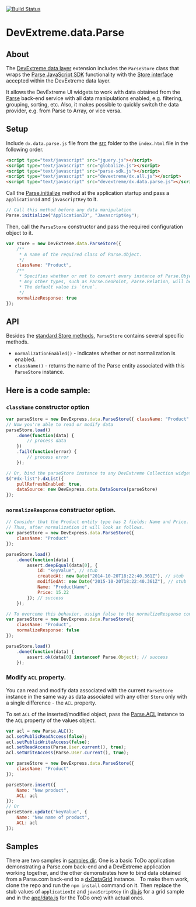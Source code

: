 [![Build Status](https://img.shields.io/shippable/560bf3e81895ca447419135b.svg)](https://app.shippable.com/projects/560bf3e81895ca447419135b)

# DevExtreme.data.Parse

## About
The [DevExtreme data layer](http://js.devexpress.com/Documentation/Guide/#Data_Layer) extension includes the `ParseStore` class that wraps the [Parse JavaScript SDK](https://parse.com/docs/js/guide) functionality with the [Store interface](http://js.devexpress.com/Documentation/Guide/Data_Layer/Data_Layer/#Data_Layer_Data_Layer_Creating_DataSource_What_Are_Stores) accepted within the DevExtreme data layer.

It allows the DevExtreme UI widgets to work with data obtained from the [Parse](https://parse.com/) back-end service with all data manipulations enabled, e.g. filtering, grouping, sorting, etc.
Also, it makes possible to quickly switch the data provider, e.g. from Parse to Array, or vice versa.

## Setup
Include `dx.data.parse.js` file from the [src](https://github.com/DevExpress/DevExtreme-Data-Parse/tree/v15.2/src) folder to the `index.html` file in the following order.
```html
<script type="text/javascript" src="jquery.js"></script>
<script type="text/javascript" src="globalize.js"></script>
<script type="text/javascript" src="parse-sdk.js"></script>
<script type="text/javascript" src="devextreme/dx.all.js"></script>
<script type="text/javascript" src="devextreme/dx.data.parse.js"></script>
```

Call the [Parse.initialize](https://parse.com/docs/js/api/classes/Parse.html#methods_initialize) method at the application startup and pass a `applicationId` and `javascriptKey` to it.
```javascript
// Call this method before any data manipulation
Parse.initialize("ApplicationID", "JavascriptKey");
```

Then, call the `ParseStore` constructor and pass the required configuration object to it.
```javascript
var store = new DevExtreme.data.ParseStore({
    /**
     * A name of the required class of Parse.Object.
     */
    className: "Product",
    /**
     * Specifies whether or not to convert every instance of Parse.Object in response to object literal representation.
     * Any other types, such as Parse.GeoPoint, Parse.Relation, will be represented as is.
     * The default value is `true`.
     */
    normalizeResponse: true
});
```

## API

Besides the [standard Store methods](http://js.devexpress.com/Documentation/Guide/Data_Layer/Data_Layer/#Data_Layer_Data_Layer_Creating_DataSource_What_Are_Stores), `ParseStore` contains several specific methods.
* `normalizationEnabled()` - indicates whether or not normalization is enabled.
* `className()` - returns the name of the Parse entity associated with this `ParseStore` instance.

## Here is a code sample:
### `className` constructor option
```javascript
var parseStore = new DevExpress.data.ParseStore({ className: "Product" });
// Now you're able to read or modify data
parseStore.load()
    .done(function(data) {
        // process data
    })
    .fail(function(error) {
        // process error
    });

// Or, bind the parseStore instance to any DevExtreme Collection widget instance:
$("#dx-list").dxList({
    pullRefreshEnabled: true,
    dataSource: new DevExpress.data.DataSource(parseStore)
});
```
### `normalizeResponse` constructor option.
```javascript
// Consider that the Product entity type has 2 fields: Name and Price.
// Thus, after normalization it will look as follows.
var parseStore = new DevExpress.data.ParseStore({
    className: "Product"
});

parseStore.load()
    .done(function(data) {
        assert.deepEqual(data[0], {
            id: "keyValue", // stub
            createdAt: new Date("2014-10-20T18:22:40.361Z"), // stub
            modifiedAt: new Date("2015-10-20T18:22:40.361Z"), // stub
            Name: "ProductName",
            Price: 15.22
        }); // success
    });

// To overcome this behavior, assign false to the normalizeResponse constructor option.
var parseStore = new DevExpress.data.ParseStore({
    className: "Product",
    normalizeResponse: false
});

parseStore.load()
    .done(function(data) {
        assert.ok(data[0] instanceof Parse.Object); // success
    });
```
### Modify `ACL` property.
You can read and modify data associated with the current `ParseStore` instance in the same way as data associated with any other `Store` only with a single difference - the `ACL` property.

To set `ACL` of the inserted/modified object, pass the [Parse.ACL](https://parse.com/docs/js/api/classes/Parse.ACL.html) instance to the `ACL` property of the values object.
```javascript
var acl = new Parse.ALC();
acl.setPublicReadAccess(false);
acl.setPublicWriteAccess(false);
acl.setReadAccess(Parse.User.current(), true);
acl.setWriteAccess(Parse.User.current(), true);

var parseStore = new DevExpress.data.ParseStore({
    className: "Product"
});

parseStore.insert({
    Name: "New product",
    ACL: acl
});
// Or
parseStore.update("keyValue", {
    Name: "New name of product",
    ACL: acl
});
```

## Samples
There are two samples in [samples dir](https://github.com/DevExpress/DevExtreme-Data-Parse/tree/v15.2/samples).
One is a basic ToDo application demonstrating a Parse.com back-end and a DevExtreme application working together, and the other demonstrates how to bind data obtained from a Parse.com back-end to a [dxDataGrid](http://js.devexpress.com/Documentation/ApiReference/UI_Widgets/dxDataGrid/) instance.
   
To make them work, clone the repo and run the `npm install` command on it.
Then replace the stub values of `applicationId` and `javaScriptKey` (in [db.js](https://github.com/DevExpress/DevExtreme-Data-Parse/tree/v15.2/samples/grid/db.js) for a grid sample and in the [app/data.js](https://github.com/DevExpress/DevExtreme-Data-Parse/tree/v15.2/samples/todo/app/data.js) for the ToDo one) with actual ones.
